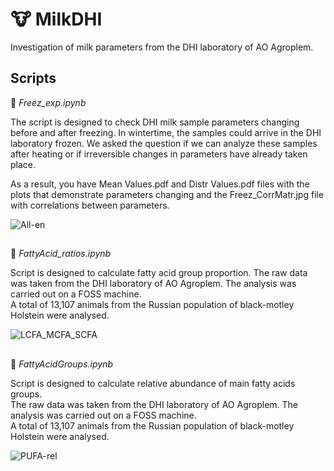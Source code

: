 # 🐮 MilkDHI
Investigation of milk parameters from the DHI laboratory of AO Agroplem.

## Scripts
🥶 *Freez_exp.ipynb*

The script is designed to check DHI milk sample parameters changing before and after freezing. In wintertime, the samples could arrive in the DHI laboratory frozen. We asked the question if we can analyze these samples after heating or if irreversible changes in parameters have already taken place.

As a result, you have Mean Values.pdf and Distr Values.pdf files with the plots that demonstrate parameters changing and the Freez_CorrMatr.jpg file with correlations between parameters.

![All-en](https://user-images.githubusercontent.com/15068419/176672484-d6faa6e8-8991-49ba-87e7-4cae824f2d22.png)

##
🥛 *FattyAcid_ratios.ipynb*

Script is designed to calculate fatty acid group proportion.
The raw data was taken from the DHI laboratory of AO Agroplem. The analysis was carried out on a FOSS machine. <br>
A total of 13,107 animals from the Russian population of black-motley Holstein were analysed.

![LCFA_MCFA_SCFA](https://user-images.githubusercontent.com/15068419/176680463-f3be765b-d20d-457c-9a73-758fbfd792ab.png)

##
🥛 *FattyAcidGroups.ipynb*

Script is designed to calculate relative abundance of main fatty acids groups. <br>
The raw data was taken from the DHI laboratory of AO Agroplem. The analysis was carried out on a FOSS machine. <br>
A total of 13,107 animals from the Russian population of black-motley Holstein were analysed.

![PUFA-rel](https://user-images.githubusercontent.com/15068419/176904555-eeb27c63-1e02-4c06-a0c2-ddbf84a2b8a3.png)
